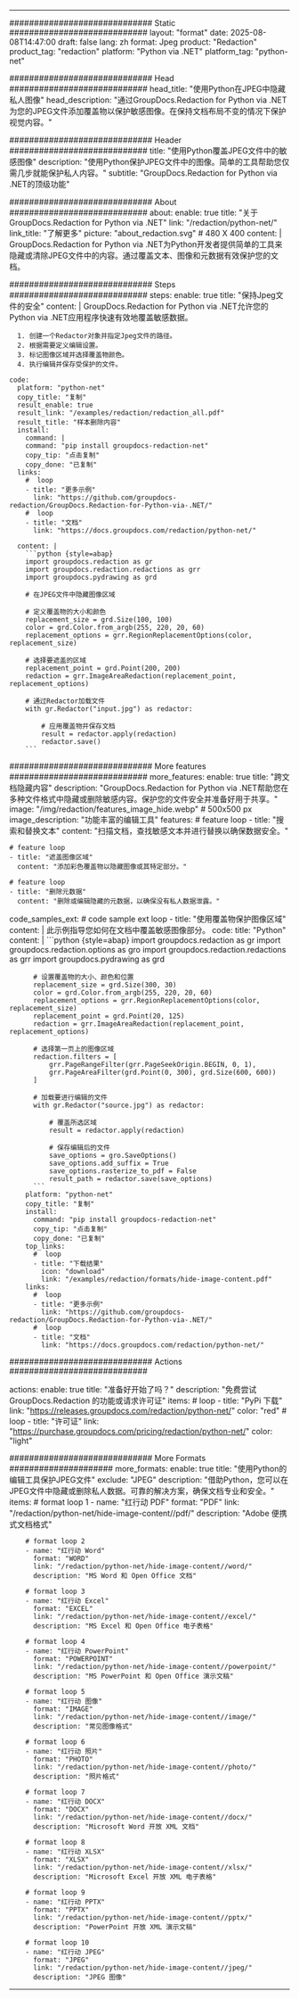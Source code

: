 
---
############################# Static ############################
layout: "format"
date:  2025-08-08T14:47:00
draft: false
lang: zh
format: Jpeg
product: "Redaction"
product_tag: "redaction"
platform: "Python via .NET"
platform_tag: "python-net"

############################# Head ############################
head_title: "使用Python在JPEG中隐藏私人图像"
head_description: "通过GroupDocs.Redaction for Python via .NET为您的JPEG文件添加覆盖物以保护敏感图像。在保持文档布局不变的情况下保护视觉内容。"

############################# Header ############################
title: "使用Python覆盖JPEG文件中的敏感图像" 
description: "使用Python保护JPEG文件中的图像。简单的工具帮助您仅需几步就能保护私人内容。"
subtitle: "GroupDocs.Redaction for Python via .NET的顶级功能" 

############################# About ############################
about:
    enable: true
    title: "关于GroupDocs.Redaction for Python via .NET"
    link: "/redaction/python-net/"
    link_title: "了解更多"
    picture: "about_redaction.svg" # 480 X 400
    content: |
       GroupDocs.Redaction for Python via .NET为Python开发者提供简单的工具来隐藏或清除JPEG文件中的内容。通过覆盖文本、图像和元数据有效保护您的文档。

############################# Steps ############################
steps:
    enable: true
    title: "保持Jpeg文件的安全"
    content: |
      GroupDocs.Redaction for Python via .NET允许您的Python via .NET应用程序快速有效地覆盖敏感数据。
      
      1. 创建一个Redactor对象并指定Jpeg文件的路径。
      2. 根据需要定义编辑设置。
      3. 标记图像区域并选择覆盖物颜色。
      4. 执行编辑并保存受保护的文件。
   
    code:
      platform: "python-net"
      copy_title: "复制"
      result_enable: true
      result_link: "/examples/redaction/redaction_all.pdf"
      result_title: "样本删除内容"
      install:
        command: |
        command: "pip install groupdocs-redaction-net"
        copy_tip: "点击复制"
        copy_done: "已复制"
      links:
        #  loop
        - title: "更多示例"
          link: "https://github.com/groupdocs-redaction/GroupDocs.Redaction-for-Python-via-.NET/"
        #  loop
        - title: "文档"
          link: "https://docs.groupdocs.com/redaction/python-net/"
          
      content: |
        ```python {style=abap}
        import groupdocs.redaction as gr
        import groupdocs.redaction.redactions as grr
        import groupdocs.pydrawing as grd

        # 在JPEG文件中隐藏图像区域

        # 定义覆盖物的大小和颜色
        replacement_size = grd.Size(100, 100)
        color = grd.Color.from_argb(255, 220, 20, 60)
        replacement_options = grr.RegionReplacementOptions(color, replacement_size)

        # 选择要遮盖的区域
        replacement_point = grd.Point(200, 200)
        redaction = grr.ImageAreaRedaction(replacement_point, replacement_options)
                
        # 通过Redactor加载文件
        with gr.Redactor("input.jpg") as redactor:

            # 应用覆盖物并保存文档
            result = redactor.apply(redaction)
            redactor.save()
        ```            


############################# More features ############################
more_features:
  enable: true
  title: "跨文档隐藏内容"
  description: "GroupDocs.Redaction for Python via .NET帮助您在多种文件格式中隐藏或删除敏感内容。保护您的文件安全并准备好用于共享。"
  image: "/img/redaction/features_image_hide.webp" # 500x500 px
  image_description: "功能丰富的编辑工具"
  features:
    # feature loop
    - title: "搜索和替换文本"
      content: "扫描文档，查找敏感文本并进行替换以确保数据安全。"

    # feature loop
    - title: "遮盖图像区域"
      content: "添加彩色覆盖物以隐藏图像或其特定部分。"

    # feature loop
    - title: "删除元数据"
      content: "删除或编辑隐藏的元数据，以确保没有私人数据泄露。"
      
  code_samples_ext:
    # code sample ext loop
    - title: "使用覆盖物保护图像区域"
      content: |
        此示例指导您如何在文档中覆盖敏感图像部分。
      code:
        title: "Python"
        content: |
          ```python {style=abap}
          import groupdocs.redaction as gr
          import groupdocs.redaction.options as gro
          import groupdocs.redaction.redactions as grr
          import groupdocs.pydrawing as grd

          # 设置覆盖物的大小、颜色和位置
          replacement_size = grd.Size(300, 30)
          color = grd.Color.from_argb(255, 220, 20, 60)
          replacement_options = grr.RegionReplacementOptions(color, replacement_size)
          replacement_point = grd.Point(20, 125)
          redaction = grr.ImageAreaRedaction(replacement_point, replacement_options)

          # 选择第一页上的图像区域
          redaction.filters = [
              grr.PageRangeFilter(grr.PageSeekOrigin.BEGIN, 0, 1),
              grr.PageAreaFilter(grd.Point(0, 300), grd.Size(600, 600))
          ]

          # 加载要进行编辑的文件
          with gr.Redactor("source.jpg") as redactor:

              # 覆盖所选区域
              result = redactor.apply(redaction)

              # 保存编辑后的文件
              save_options = gro.SaveOptions()
              save_options.add_suffix = True
              save_options.rasterize_to_pdf = False
              result_path = redactor.save(save_options)
          ```
        platform: "python-net"
        copy_title: "复制"
        install:
          command: "pip install groupdocs-redaction-net"
          copy_tip: "点击复制"
          copy_done: "已复制"
        top_links:
          #  loop
          - title: "下载结果"
            icon: "download"
            link: "/examples/redaction/formats/hide-image-content.pdf"
        links:
          #  loop
          - title: "更多示例"
            link: "https://github.com/groupdocs-redaction/GroupDocs.Redaction-for-Python-via-.NET/"
          #  loop
          - title: "文档"
            link: "https://docs.groupdocs.com/redaction/python-net/"


############################# Actions ############################

actions:
  enable: true
  title: "准备好开始了吗？"
  description: "免费尝试 GroupDocs.Redaction 的功能或请求许可证"
  items:
    #  loop
    - title: "PyPi 下载"
      link: "https://releases.groupdocs.com/redaction/python-net/"
      color: "red"
        #  loop
    - title: "许可证"
      link: "https://purchase.groupdocs.com/pricing/redaction/python-net/"
      color: "light"


############################# More Formats #####################
more_formats:
    enable: true
    title: "使用Python的编辑工具保护JPEG文件"
    exclude: "JPEG"
    description: "借助Python，您可以在JPEG文件中隐藏或删除私人数据。可靠的解决方案，确保文档专业和安全。"
    items: 
        # format loop 1
        - name: "红行动 PDF"
          format: "PDF"
          link: "/redaction/python-net/hide-image-content//pdf/"
          description: "Adobe 便携式文档格式"

        # format loop 2
        - name: "红行动 Word"
          format: "WORD"
          link: "/redaction/python-net/hide-image-content//word/"
          description: "MS Word 和 Open Office 文档"
          
        # format loop 3
        - name: "红行动 Excel"
          format: "EXCEL"
          link: "/redaction/python-net/hide-image-content//excel/"
          description: "MS Excel 和 Open Office 电子表格"

        # format loop 4
        - name: "红行动 PowerPoint"
          format: "POWERPOINT"
          link: "/redaction/python-net/hide-image-content//powerpoint/"
          description: "MS PowerPoint 和 Open Office 演示文稿"

        # format loop 5
        - name: "红行动 图像"
          format: "IMAGE"
          link: "/redaction/python-net/hide-image-content//image/"
          description: "常见图像格式"

        # format loop 6
        - name: "红行动 照片"
          format: "PHOTO"
          link: "/redaction/python-net/hide-image-content//photo/"
          description: "照片格式"

        # format loop 7
        - name: "红行动 DOCX"
          format: "DOCX"
          link: "/redaction/python-net/hide-image-content//docx/"
          description: "Microsoft Word 开放 XML 文档"
          
        # format loop 8
        - name: "红行动 XLSX"
          format: "XLSX"
          link: "/redaction/python-net/hide-image-content//xlsx/"
          description: "Microsoft Excel 开放 XML 电子表格"
          
        # format loop 9
        - name: "红行动 PPTX"
          format: "PPTX"
          link: "/redaction/python-net/hide-image-content//pptx/"
          description: "PowerPoint 开放 XML 演示文稿"

        # format loop 10
        - name: "红行动 JPEG"
          format: "JPEG"
          link: "/redaction/python-net/hide-image-content//jpeg/"
          description: "JPEG 图像"


---
